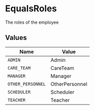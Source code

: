 # EqualsRoles

The roles of the employee


## Values

| Name              | Value             |
| ----------------- | ----------------- |
| `ADMIN`           | Admin             |
| `CARE_TEAM`       | CareTeam          |
| `MANAGER`         | Manager           |
| `OTHER_PERSONNEL` | OtherPersonnel    |
| `SCHEDULER`       | Scheduler         |
| `TEACHER`         | Teacher           |